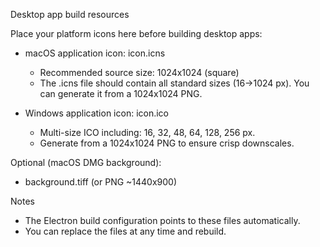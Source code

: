 Desktop app build resources

Place your platform icons here before building desktop apps:

- macOS application icon: icon.icns
  - Recommended source size: 1024x1024 (square)
  - The .icns file should contain all standard sizes (16→1024 px). You can generate it from a 1024x1024 PNG.

- Windows application icon: icon.ico
  - Multi-size ICO including: 16, 32, 48, 64, 128, 256 px.
  - Generate from a 1024x1024 PNG to ensure crisp downscales.

Optional (macOS DMG background):
- background.tiff (or PNG ~1440x900)

Notes
- The Electron build configuration points to these files automatically.
- You can replace the files at any time and rebuild.

